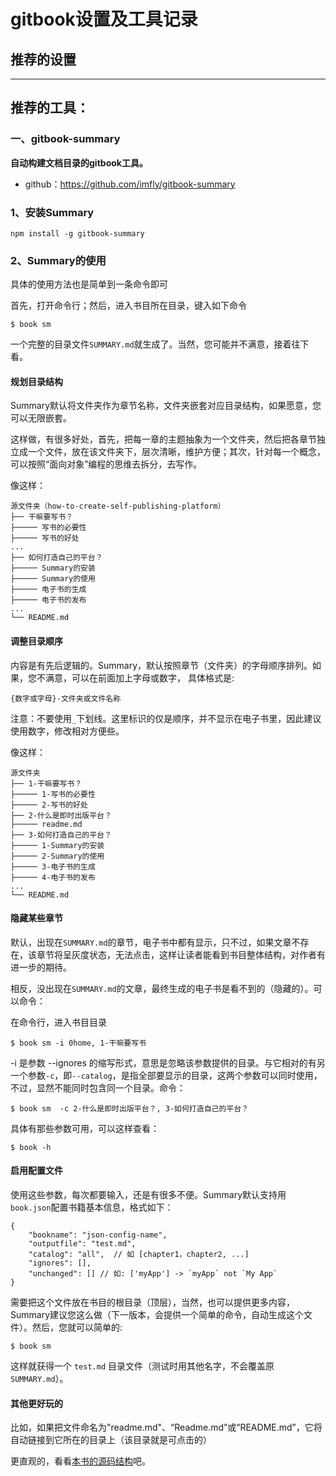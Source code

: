 # gitbook设置及工具记录

## 推荐的设置


---
## 推荐的工具：
### 一、gitbook-summary
**自动构建文档目录的gitbook工具。**
- github：https://github.com/imfly/gitbook-summary

### 1、安装Summary
```
npm install -g gitbook-summary
```
### 2、Summary的使用

具体的使用方法也是简单到一条命令即可

首先，打开命令行；然后，进入书目所在目录，键入如下命令

```
$ book sm
```

一个完整的目录文件`SUMMARY.md`就生成了。当然，您可能并不满意，接着往下看。

#### 规划目录结构

Summary默认将文件夹作为章节名称，文件夹嵌套对应目录结构，如果愿意，您可以无限嵌套。

这样做，有很多好处，首先，把每一章的主题抽象为一个文件夹，然后把各章节独立成一个文件，放在该文件夹下，层次清晰，维护方便；其次，针对每一个概念，可以按照“面向对象”编程的思维去拆分，去写作。

像这样：

```
源文件夹（how-to-create-self-publishing-platform）
├── 干嘛要写书？   
├───── 写书的必要性
├───── 写书的好处  
...
├── 如何打造自己的平台？
├───── Summary的安装
├───── Summary的使用
├───── 电子书的生成
├───── 电子书的发布
...
└── README.md  
```

#### 调整目录顺序

内容是有先后逻辑的。Summary，默认按照章节（文件夹）的字母顺序排列。如果，您不满意，可以在前面加上字母或数字，
具体格式是:

```
{数字或字母}-文件夹或文件名称
```

注意：不要使用`_`下划线。这里标识的仅是顺序，并不显示在电子书里，因此建议使用数字，修改相对方便些。

像这样：

```
源文件夹
├── 1-干嘛要写书？
├───── 1-写书的必要性
├───── 2-写书的好处
├── 2-什么是即时出版平台？
├───── readme.md
├── 3-如何打造自己的平台？
├───── 1-Summary的安装
├───── 2-Summary的使用
├───── 3-电子书的生成
├───── 4-电子书的发布
...
└── README.md
```

#### 隐藏某些章节

默认，出现在`SUMMARY.md`的章节，电子书中都有显示，只不过，如果文章不存在，该章节将呈灰度状态，无法点击，这样让读者能看到书目整体结构，对作者有进一步的期待。

相反，没出现在`SUMMARY.md`的文章，最终生成的电子书是看不到的（隐藏的）。可以命令：

在命令行，进入书目目录

```
$ book sm -i 0home, 1-干嘛要写书
```

-i 是参数 --ignores 的缩写形式，意思是忽略该参数提供的目录。与它相对的有另一个参数`-c`，即`--catalog`，是指全部要显示的目录，这两个参数可以同时使用，不过，显然不能同时包含同一个目录。命令：

```
$ book sm  -c 2-什么是即时出版平台？, 3-如何打造自己的平台？
```

具体有那些参数可用，可以这样查看：

```
$ book -h
```

#### 启用配置文件

使用这些参数，每次都要输入，还是有很多不便。Summary默认支持用`book.json`配置书籍基本信息，格式如下：

```
{
    "bookname": "json-config-name",
    "outputfile": "test.md",
    "catalog": "all",  // 如 [chapter1，chapter2, ...]
    "ignores": [],
    "unchanged": [] // 如: ['myApp'] -> `myApp` not `My App`
}
```

需要把这个文件放在书目的根目录（顶层），当然，也可以提供更多内容，Summary建议您这么做（下一版本，会提供一个简单的命令，自动生成这个文件）。然后，您就可以简单的:

```
$ book sm
```

这样就获得一个 `test.md` 目录文件（测试时用其他名字，不会覆盖原`SUMMARY.md`）。

#### 其他更好玩的

比如，如果把文件命名为"readme.md"、“Readme.md”或“README.md”，它将自动链接到它所在的目录上（该目录就是可点击的）

更直观的，看看[本书的源码结构](https://github.com/imfly/how-to-create-self-publishing-platform)吧。
